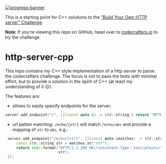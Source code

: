 [![progress-banner](https://backend.codecrafters.io/progress/http-server/b886c6d8-68c7-4ea4-9531-5e857c8479a2)](https://app.codecrafters.io/users/codecrafters-bot?r=2qF)

This is a starting point for C++ solutions to the
["Build Your Own HTTP server" Challenge](https://app.codecrafters.io/courses/http-server/overview).

**Note**: If you're viewing this repo on GitHub, head over to
[codecrafters.io](https://codecrafters.io) to try the challenge.

# http-server-cpp

This repo contains my C++ style implementation of a http server to parse the codecrafters
challenge. The focus is not to pass the tests with minimal effort, but to provide a solution
in the spirit of C++ (at least my understanding of it :wink:).

The features are:

- allows to easily specify endpoints for the server:

```cpp
server.add_endpoint("/", [](const auto &) -> std::string { return "HTTP/1.1 200 OK\r\n\r\n"; });
```

- url patten matching: `/echo/{str}` will match `/echo/abc` and provide a mapping of `str`
  to `abc`, e.g.:

```cpp
 server.add_endpoint("/echo/{str}", [](const auto &matches) -> std::string {
     const std::string str = matches.at("str");
     return std::format("HTTP/1.1 200 OK\r\nContent-Type: text/plain\r\nContent-Length: {}\r\n\r\n{}", str.size(),
                        str);
 });
```
